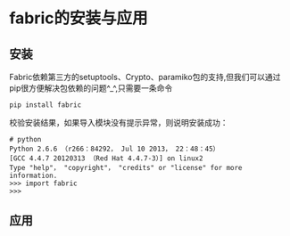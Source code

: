 # fabric的安装与应用

## 安装

Fabric依赖第三方的setuptools、Crypto、paramiko包的支持,但我们可以通过
pip很方便解决包依赖的问题^_^,只需要一条命令
```
pip install fabric

```
校验安装结果，如果导入模块没有提示异常，则说明安装成功：
```
# python
Python 2.6.6 （r266：84292， Jul 10 2013， 22：48：45） 
[GCC 4.4.7 20120313 （Red Hat 4.4.7-3）] on linux2
Type "help"， "copyright"， "credits" or "license" for more information.
>>> import fabric
>>> 
```

## 应用
